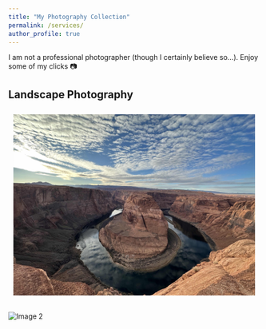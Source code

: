 ```yaml
---
title: "My Photography Collection"
permalink: /services/
author_profile: true
---
```


I am not a professional photographer (though I certainly believe so...). Enjoy some of my clicks 📷 

## Landscape Photography

<div class="image-grid">
  <div class="image-item">
    <img src="/images/photography/horseshoe_bend.jpeg" alt="Image 1">
    <span class="tooltip">Location 1</span>
  </div>
  <div class="/images/photography/south_beach.jpeg">
    <img src="path/to/image2.jpg" alt="Image 2">
    <span class="tooltip">Location 2</span>
  </div>
  <!-- Add more image items -->
</div>

<style>
  .image-grid {
    display: grid;
    grid-template-columns: repeat(auto-fill, minmax(250px, 1fr));
    gap: 20px;
  }

  .image-item {
    position: relative;
    padding: 10px;
    text-align: center;
  }

  .image-item img {
    max-width: 100%;
    height: auto;
  }

  .tooltip {
    position: absolute;
    bottom: 0;
    left: 50%;
    transform: translateX(-50%);
    display: none;
    background-color: rgba(0, 0, 0, 0.8);
    color: #fff;
    padding: 4px 8px;
    border-radius: 4px;
    font-size: 14px;
    z-index: 1;
  }

  .image-item:hover .tooltip {
    display: block;
  }
</style>